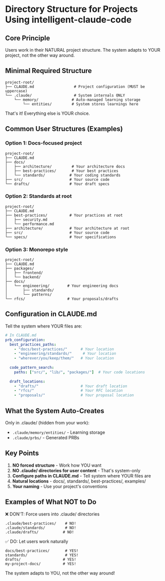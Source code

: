 # Directory Structure for Projects Using intelligent-claude-code

## Core Principle
Users work in their NATURAL project structure. The system adapts to YOUR project, not the other way around.

## Minimal Required Structure

```
project-root/
├── CLAUDE.md                  # Project configuration (MUST be uppercase)
└── .claude/                   # System internals ONLY
    └── memory/               # Auto-managed learning storage
        └── entities/         # System stores learnings here
```

That's it! Everything else is YOUR choice.

## Common User Structures (Examples)

### Option 1: Docs-focused project
```
project-root/
├── CLAUDE.md
├── docs/
│   ├── architecture/         # Your architecture docs
│   ├── best-practices/       # Your best practices
│   └── standards/           # Your coding standards
├── src/                     # Your source code
└── drafts/                  # Your draft specs
```

### Option 2: Standards at root
```
project-root/
├── CLAUDE.md
├── best-practices/          # Your practices at root
│   ├── security.md
│   └── performance.md
├── architecture/            # Your architecture at root
├── src/                     # Your source code
└── specs/                   # Your specifications
```

### Option 3: Monorepo style
```
project-root/
├── CLAUDE.md
├── packages/
│   ├── frontend/
│   └── backend/
├── docs/
│   └── engineering/        # Your engineering docs
│       ├── standards/
│       └── patterns/
└── rfcs/                   # Your proposals/drafts
```

## Configuration in CLAUDE.md

Tell the system where YOUR files are:

```yaml
# In CLAUDE.md
prb_configuration:
  best_practices_paths:
    - "docs/best-practices/"      # Your location
    - "engineering/standards/"     # Your location
    - "wherever/you/keep/them/"   # Your location
    
  code_pattern_search:
    paths: ["src/", "lib/", "packages/"]  # Your code locations
    
  draft_locations:
    - "drafts/"                   # Your draft location
    - "rfcs/"                     # Your RFC location
    - "proposals/"                # Your proposal location
```

## What the System Auto-Creates

Only in .claude/ (hidden from your work):
- `.claude/memory/entities/` - Learning storage
- `.claude/prbs/` - Generated PRBs

## Key Points

1. **NO forced structure** - Work how YOU want
2. **NO .claude/ directories for user content** - That's system-only
3. **Configure paths in CLAUDE.md** - Tell system where YOUR files are
4. **Natural locations** - docs/, standards/, best-practices/, examples/
5. **Your naming** - Use your project's conventions

## Examples of What NOT to Do

❌ DON'T: Force users into .claude/ directories
```
.claude/best-practices/    # NO!
.claude/standards/         # NO!
.claude/drafts/           # NO!
```

✅ DO: Let users work naturally
```
docs/best-practices/       # YES!
standards/                 # YES!
drafts/                   # YES!
my-project-docs/          # YES!
```

The system adapts to YOU, not the other way around!